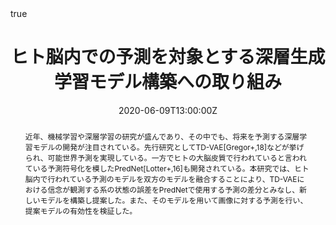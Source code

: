 ---
abstract: 近年、機械学習や深層学習の研究が盛んであり、その中でも、将来を予測する深層学習モデルの開発が注目されている。先行研究としてTD-VAE[Gregor+,18]などが挙げられ、可能世界予測を実現している。一方でヒトの大脳皮質で行われていると言われている予測符号化を模したPredNet[Lotter+,16]も開発されている。本研究では、ヒト脳内で行われている予測のモデルを双方のモデルを融合することにより、TD-VAEにおける信念が観測する系の状態の誤差をPredNetで使用する予測の差分とみなし、新しいモデルを構築し提案した。また、そのモデルを用いて画像に対する予測を行い、提案モデルの有効性を検証した。
doi: "https://doi.org/10.11517/pjsai.JSAI2020.0_1O3GS801"
address:
all_day: true
authors: [黒田彗莉, 小林一郎]
date: "2020-06-09T13:00:00Z"
date_end: "2020-06-12T15:00:00Z"
event: 人工知能学会全国大会(第34回) (JSAI2020)
event_url: https://www.ai-gakkai.or.jp/jsai2020/
featured: false
image:
  caption: '[JSAI2020](https://www.ai-gakkai.or.jp/jsai2020/)'
  focal_point: Right
links:
location: オンライン
math: true
projects:
- internal-project
publishDate: "2020-06-09T00:00:00Z"
slides: 
summary: 人工知能学会全国大会(第34回) (JSAI2020)
tags: []
title: ヒト脳内での予測を対象とする深層生成学習モデル構築への取り組み
url_code: ""
url_pdf: "https://www.jstage.jst.go.jp/article/pjsai/JSAI2020/0/JSAI2020_1O3GS801/_pdf/-char/ja"
url_slides: ""
url_video: ""
---